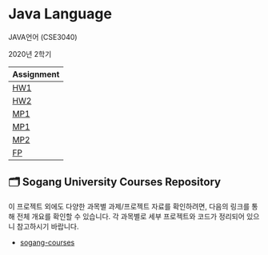 # Java Language
JAVA언어 (CSE3040)

2020년 2학기

| Assignment  |
| ----------- |
| [HW1](/HW1) |
| [HW2](/HW2) |
| [MP1](/MP1) |
| [MP1](/MP1) |
| [MP2](/MP2) |
| [FP](/FP)   |

## 🗂️ Sogang University Courses Repository

이 프로젝트 외에도 다양한 과목별 과제/프로젝트 자료를 확인하려면, 다음의 링크를 통해 전체 개요를 확인할 수 있습니다. 각 과목별로 세부 프로젝트와 코드가 정리되어 있으니 참고하시기 바랍니다.

- [sogang-courses](https://github.com/kevink1113/sogang-univ-courses)
